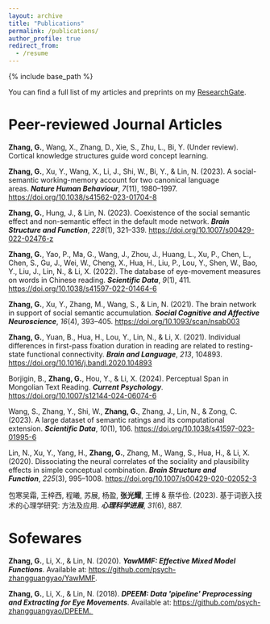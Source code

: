 ```yaml
---
layout: archive
title: "Publications"
permalink: /publications/
author_profile: true
redirect_from:
  - /resume
---
```


{% include base_path %}

You can find a full list of my articles and preprints on my [ResearchGate](https://www.researchgate.net/profile/Guangyao-Zhang-4/research).

Peer-reviewed Journal Articles
======
**Zhang, G.**, Wang, X., Zhang, D., Xie, S., Zhu, L., Bi, Y. (Under review). Cortical knowledge structures guide word concept learning.

**Zhang, G.**, Xu, Y., Wang, X., Li, J., Shi, W., Bi, Y., & Lin, N. (2023). A social-semantic working-memory account for two canonical language areas. ***Nature Human Behaviour***, *7*(11), 1980–1997. https://doi.org/10.1038/s41562-023-01704-8

**Zhang, G.**, Hung, J., & Lin, N. (2023). Coexistence of the social semantic effect and non-semantic effect in the default mode network. ***Brain Structure and Function***, *228*(1), 321–339. https://doi.org/10.1007/s00429-022-02476-z

**Zhang, G.**, Yao, P., Ma, G., Wang, J., Zhou, J., Huang, L., Xu, P., Chen, L., Chen, S., Gu, J., Wei, W., Cheng, X., Hua, H., Liu, P., Lou, Y., Shen, W., Bao, Y., Liu, J., Lin, N., & Li, X. (2022). The database of eye-movement measures on words in Chinese reading. ***Scientific Data***, *9*(1), 411. https://doi.org/10.1038/s41597-022-01464-6

**Zhang, G.**, Xu, Y., Zhang, M., Wang, S., & Lin, N. (2021). The brain network in support of social semantic accumulation. ***Social Cognitive and Affective Neuroscience***, *16*(4), 393–405. https://doi.org/10.1093/scan/nsab003

**Zhang, G.**, Yuan, B., Hua, H., Lou, Y., Lin, N., & Li, X. (2021). Individual differences in first-pass fixation duration in reading are related to resting-state functional connectivity. ***Brain and Language***, *213*, 104893. https://doi.org/10.1016/j.bandl.2020.104893

Borjigin, B., **Zhang, G.**, Hou, Y., & Li, X. (2024). Perceptual Span in Mongolian Text Reading. ***Current Psychology***. https://doi.org/10.1007/s12144-024-06074-6 

Wang, S., Zhang, Y., Shi, W., **Zhang, G.**, Zhang, J., Lin, N., & Zong, C. (2023). A large dataset of semantic ratings and its computational extension. ***Scientific Data***, *10*(1), 106. https://doi.org/10.1038/s41597-023-01995-6

Lin, N., Xu, Y., Yang, H., **Zhang, G.**, Zhang, M., Wang, S., Hua, H., & Li, X. (2020). Dissociating the neural correlates of the sociality and plausibility effects in simple conceptual combination. ***Brain Structure and Function***, *225*(3), 995–1008. https://doi.org/10.1007/s00429-020-02052-3

包寒吴霜, 王梓西, 程曦, 苏展, 杨盈, **张光耀**, 王博 & 蔡华俭. (2023). 基于词嵌入技术的心理学研究: 方法及应用. ***心理科学进展***, *31*(6), 887.


Sofewares
======

**Zhang, G.**, Li, X., & Lin, N. (2020). ***YawMMF: Effective Mixed Model Functions***. Available at: https://github.com/psych-zhangguangyao/YawMMF.

**Zhang, G.**, Li, X., & Lin, N. (2018). ***DPEEM: Data 'pipeline' Preprocessing and Extracting for Eye Movements***. Available at: https://github.com/psych-zhangguangyao/DPEEM. 
